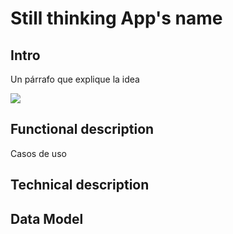 # Still thinking App's name

## Intro

Un párrafo que explique la idea

![](https://media1.giphy.com/media/kaq6GnxDlJaBq/giphy.gif?cid=ecf05e47heblusadee831rl6c5rf3tv4xhghbrx5a097bgro&ep=v1_gifs_search&rid=giphy.gif&ct=g)

## Functional description
Casos de uso

## Technical description

## Data Model